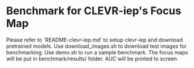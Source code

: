 # Benchmark for CLEVR-iep's Focus Map

Please refer to `README-clevr-iep.md' to setup clevr-iep and download pretrained models.
Use download_images.sh to download test images for benchmarking.
Use demo.sh to run a sample benchmark. The focus maps will be put in benchmark/results/ folder. AUC will be printed to screen. 

